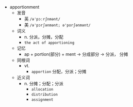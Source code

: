 - apportionment
  - 发音
    - 英 `/ə'pɔːrʃnmənt/`
    - 美 `/ə'pɔrʃənmənt; ə'porʃənmənt/`
  - 词义
    - n. 分派，分摊，分配
    - `the act of apportioning `
  - 记忆
    - ap + portion(部分) + ment → 分成部分 → 分派， 分摊
  - 同根词
    - vt.
      - `apportion` 分配，分派；分摊
  - 近义词
    - n. 分摊；分配；分派
      - `allocation`
      - `distribution`
      - `assignment`
